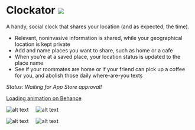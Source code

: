 Clockator    <img src = http://imgur.com/cBynclA.png>
=========
A handy, social clock that shares your location (and as expected, the time). 
- Relevant, noninvasive information is shared, while your geographical location is kept private
- Add and name places you want to share, such as home or a cafe
- When you’re at a saved place, your location status is updated to the place name
- See if your roommates are home or if your friend can pick up a coffee for you, and abolish those daily where-are-you   texts

*Status: Waiting for App Store approval!*

<a href = "https://www.behance.net/gallery/Clockator/13858317">Loading animation on Behance</a>

![alt text](http://imgur.com/PfQwX16.png "Welcome screen") &nbsp;&nbsp;&nbsp; ![alt text](http://imgur.com/OYTVdMq.png "Home screen") 

![alt text](http://imgur.com/ob22ku9.png "Settings") &nbsp;&nbsp;&nbsp; ![alt text](http://imgur.com/UQXxtHA.png "Map screen")
